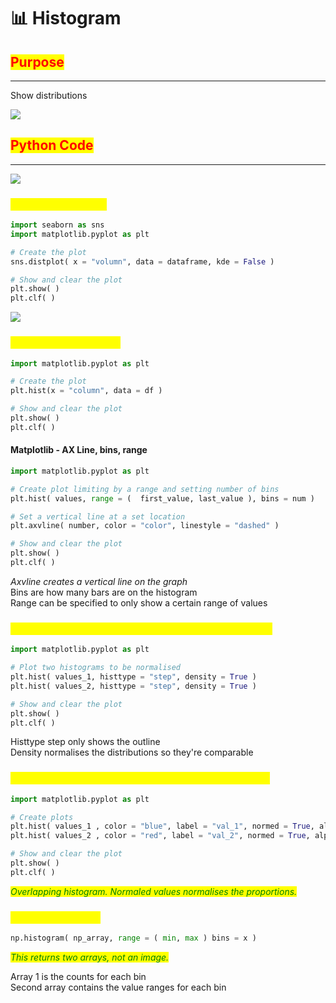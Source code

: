 # 📊 Histogram

## <mark style="color:red;">Purpose</mark>

***

Show distributions

![](https://t20664121.p.clickup-attachments.com/t20664121/bae8ed3b-b65e-441b-b20d-c10844ba8c55/image.png)

## <mark style="color:red;">Python Code</mark>

***

![](https://t20664121.p.clickup-attachments.com/t20664121/c79f4313-8c2b-4b05-870c-7a15eea77b45/Untitled.png)

### <mark style="color:yellow;">Seaborn Histogram</mark>

```python
import seaborn as sns
import matplotlib.pyplot as plt

# Create the plot
sns.distplot( x = "volumn", data = dataframe, kde = False )

# Show and clear the plot
plt.show( )
plt.clf( )
```

![](https://t20664121.p.clickup-attachments.com/t20664121/7ab00ba9-e4f8-493a-a7d2-513d80f95958/Untitled.png)

### <mark style="color:yellow;">Matplot Lib Histogram</mark>

```python
import matplotlib.pyplot as plt

# Create the plot
plt.hist(x = "column", data = df )

# Show and clear the plot
plt.show( )
plt.clf( )
```

#### Matplotlib - AX Line, bins, range

```python
import matplotlib.pyplot as plt

# Create plot limiting by a range and setting number of bins
plt.hist( values, range = (  first_value, last_value ), bins = num )

# Set a vertical line at a set location
plt.axvline( number, color = "color", linestyle = "dashed" )

# Show and clear the plot
plt.show( )
plt.clf( )
```

_Axvline creates a vertical line on the graph_\
Bins are how many bars are on the histogram\
Range can be specified to only show a certain range of values

### <mark style="color:yellow;">Matplotlib - Step-style probability density histogram</mark>

```python
import matplotlib.pyplot as plt

# Plot two histograms to be normalised
plt.hist( values_1, histtype = "step", density = True )
plt.hist( values_2, histtype = "step", density = True )

# Show and clear the plot
plt.show( )
plt.clf( )
```

Histtype step only shows the outline\
Density normalises the distributions so they're comparable

### <mark style="color:yellow;">Matplotlib - Overlapping alpha histograms (normed)</mark>

```python
import matplotlib.pyplot as plt

# Create plots
plt.hist( values_1 , color = "blue", label = "val_1", normed = True, alpha = 0.5 )
plt.hist( values_2 , color = "red", label = "val_2", normed = True, alpha = 0.5 )

# Show and clear the plot
plt.show( )
plt.clf( )
```

_<mark style="color:green;">Overlapping histogram. Normaled values normalises the proportions.</mark>_

### <mark style="color:yellow;">Numpy Histogram</mark>

```python
np.histogram( np_array, range = ( min, max ) bins = x )
```

_<mark style="color:green;">This returns two arrays, not an image.</mark>_

Array 1 is the counts for each bin\
Second array contains the value ranges for each bin
